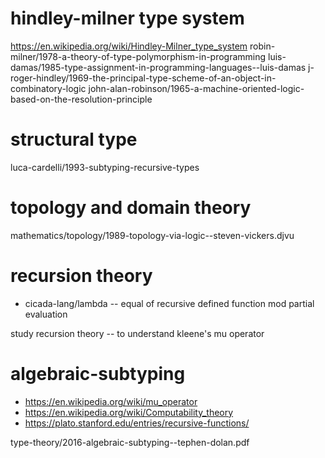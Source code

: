 # hindley-milner type system

https://en.wikipedia.org/wiki/Hindley-Milner_type_system
robin-milner/1978-a-theory-of-type-polymorphism-in-programming
luis-damas/1985-type-assignment-in-programming-languages--luis-damas
j-roger-hindley/1969-the-principal-type-scheme-of-an-object-in-combinatory-logic
john-alan-robinson/1965-a-machine-oriented-logic-based-on-the-resolution-principle

# structural type

luca-cardelli/1993-subtyping-recursive-types

# topology and domain theory

mathematics/topology/1989-topology-via-logic--steven-vickers.djvu

# recursion theory

- cicada-lang/lambda -- equal of recursive defined function mod partial evaluation

study recursion theory -- to understand kleene's mu operator

# algebraic-subtyping

- https://en.wikipedia.org/wiki/mu_operator
- https://en.wikipedia.org/wiki/Computability_theory
- https://plato.stanford.edu/entries/recursive-functions/

type-theory/2016-algebraic-subtyping--tephen-dolan.pdf
